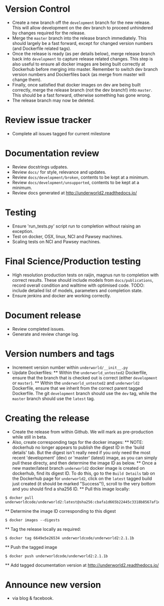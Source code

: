 Version Control
===============
* Create a new branch off the `development` branch for the new release. This will
  allow development on the dev branch to proceed unhindered by changes required
  for the release.
* Merge the `master` branch into the release branch immediately. This should 
  largely be a fast forward, except for changed version numbers (and Dockerfile
  related tags).
* Once the release is ready (as per details below), merge release branch back 
  into `development` to capture release related changes. This step is also useful
  to ensure all docker images are being built correctly at Dockerhub before
  merging into master. Remember to switch dev branch version numbers and 
  Dockerfiles back (as merge from master will change them). 
* Finally, once satisfied that docker images on dev are being built correctly, 
  merge the release branch (not the dev branch!) into `master`. This should be a 
  fast forward, otherwise something has gone wrong.
* The release branch may now be deleted.    

Review issue tracker 
====================
* Complete all issues tagged for current milestone 

Documentation review 
====================
* Review docstrings udpates.
* Review ``docs/`` for style, relevance and updates.
* Review ``docs/development/broken``, contents to be kept at a minimum.
* Review ``docs/development/unsupported``, contents to be kept at a minimum.
* Review docs generated at http://underworld2.readthedocs.io/

Testing
=======
* Ensure 'run_tests.py' script run to completion without raising an exception.
* Test on docker, OSX, linux, NCI and Pawsey machines.
* Scaling tests on NCI and Pawsey machines.

Final Science/Production testing
================================
* High resolution production tests on raijin, magnus run to completion with 
  correct results. These should include models from ``docs/publications``, 
  record overall condition and walltime with optimised code.  TODO: include 
  detailed list of models, parameters and completion state.
* Ensure jenkins and docker are working correctly.

Document release
================
* Review completed issues.
* Generate and review change log.

Version numbers and tags
========================
* Increment version number within ``underworld/__init__.py``
* Update Dockerfiles:
** Within the `underworld_untested2` Dockerfile, ensure that the branch that
   is checked out is correct (either `development` or `master`).
** Within the `underworld_untested2` and `underworld2` Dockerfile, ensure that
   we inherit from the correct parent tagged Dockerfile. The git `development`
   branch should use the `dev` tag, while the `master` branch should use the 
   `latest` tag. 

Creating the release
====================
* Create the release from within Github. We will mark as pre-production
  while still in beta. 
* Also, create corresponding tags for the docker images:
** NOTE: dockerhub no longer appears to publish the digest ID in the 'build 
   details' tab.  But the digest isn't really need if you only need the 
   most recent 'development' (dev) or 'master' (latest) image, as you 
   can simply pull these directy, and then determine the image ID as below. 
** Once a new master/latest branch `underworld2` docker image is created on 
   dockerhub, find its digest ID. To do this, go to the `Build Details` tab
   on the Dockerhub page for `underworld2`, click on the `latest` tagged 
   build just created (it should be marked "Success"!), scroll to the very 
   bottom and you should find a sha256 ID. 
** Pull this image locally:
```
$ docker pull underworldcode/underworld2:latest@sha256:cbafa1d665b22445c3318b8567af1e7bfb8d5e49317a420debeba78343e76c8c
```
** Determine the image ID corresponding to this digest
```
$ docker images --digests
```
** Tag the release locally as required:
```
$ docker tag 6649e5e26534 underworldcode/underworld2:2.1.1b
```
** Push the tagged image
``` 
$ docker push underworldcode/underworld2:2.1.1b
```
** Add tagged documentation version at http://underworld2.readthedocs.io/  

Announce new version
====================
* via blog & facebook.


